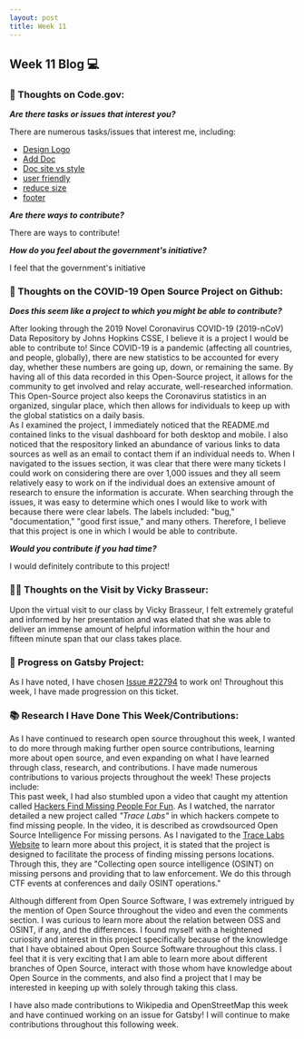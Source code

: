 ```yaml
---
layout: post
title: Week 11
---
```


<h2>Week 11 Blog 💻</h2>

<h3>🧠 Thoughts on Code.gov:</h3>

**_Are there tasks or issues that interest you?_**

There are numerous tasks/issues that interest me, including:

* [Design Logo](https://github.com/Code-dot-mil/code.mil/issues/147)
* [Add Doc](https://github.com/Code-dot-mil/code.mil/issues/240)
* [Doc site vs style](https://github.com/GSA/code-gov-style/issues/74)
* [user friendly](https://github.com/Code-dot-mil/code.mil/issues/241)
* [reduce size](https://github.com/GSA/code-gov-front-end/issues/87)
* [footer](https://github.com/Code-dot-mil/code.mil/issues/235)


**_Are there ways to contribute?_**

There are ways to contribute! 

**_How do you feel about the government's initiative?_**

I feel that the government's initiative 

<h3>🏥 Thoughts on the COVID-19 Open Source Project on Github:</h3>

**_Does this seem like a project to which you might be able to contribute?_**

After looking through the 2019 Novel Coronavirus COVID-19 (2019-nCoV) Data Repository by Johns Hopkins CSSE, I believe it is a project I would be able to contribute to! Since COVID-19 is a pandemic (affecting all countries, and people, globally), there are new statistics to be accounted for every day, whether these numbers are going up, down, or remaining the same. By having all of this data recorded in this Open-Source project, it allows for the community to get involved and relay accurate, well-researched information. This Open-Source project also keeps the Coronavirus statistics in an organized, singular place, which then allows for individuals to keep up with the global statistics on a daily basis.
<br>
As I examined the project, I immediately noticed that the README.md contained links to the visual dashboard for both desktop and mobile. I also noticed that the respository linked an abundance of various links to data sources as well as an email to contact them if an individual needs to. When I navigated to the issues section, it was clear that there were many tickets I could work on considering there are over 1,000 issues and they all seem relatively easy to work on if the individual does an extensive amount of research to ensure the information is accurate. When searching through the issues, it was easy to determine which ones I would like to work with because there were clear labels. The labels included: "bug," "documentation," "good first issue," and many others. Therefore, I believe that this project is one in which I would be able to contribute.

**_Would you contribute if you had time?_**

I would definitely contribute to this project!

<h3>👩‍💻 Thoughts on the Visit by Vicky Brasseur:</h3>

Upon the virtual visit to our class by Vicky Brasseur, I felt extremely grateful and informed by her presentation and was elated that she was able to deliver an immense amount of helpful information within the hour and fifteen minute span that our class takes place. 

<h3>🔮 Progress on Gatsby Project:</h3>

As I have noted, I have chosen [Issue #22794](https://github.com/gatsbyjs/gatsby/issues/22794) to work on! Throughout this week, I have made progression on this ticket.

<h3>📚 Research I Have Done This Week/Contributions:</h3>

As I have continued to research open source throughout this week, I wanted to do more through making further open source contributions, learning more about open source, and even expanding on what I have learned through class, research, and contributions. I have made numerous contributions to various projects throughout the week! These projects include: 
<br>
This past week, I had also stumbled upon a video that caught my attention called [Hackers Find Missing People For Fun](https://www.youtube.com/watch?v=2puBmXfi9Z0). As I watched, the narrator detailed a new project called _"Trace Labs"_ in which hackers compete to find missing people. In the video, it is described as crowdsourced Open Source Intelligence For missing persons. As I navigated to the [Trace Labs Website](https://www.tracelabs.org) to learn more about this project, it is stated that the project is designed to facilitate the process of finding missing persons locations. Through this, they are "Collecting open source intelligence (OSINT) on missing persons and providing that to law enforcement. We do this through CTF events at conferences and daily OSINT operations."
<p>Although different from Open Source Software, I was extremely intrigued by the mention of Open Source throughout the video and even the comments section. I was curious to learn more about the relation between OSS and OSINT, if any, and the differences. I found myself with a heightened curiosity and interest in this project specifically because of the knowledge that I have obtained about Open Source Software throughout this class. I feel that it is very exciting that I am able to learn more about different branches of Open Source, interact with those whom have knowledge about Open Source in the comments, and also find a project that I may be interested in keeping up with solely through taking this class.</p>
<p>I have also made contributions to Wikipedia and OpenStreetMap this week and have continued working on an issue for Gatsby! I will continue to make contributions throughout this following week.</p>
